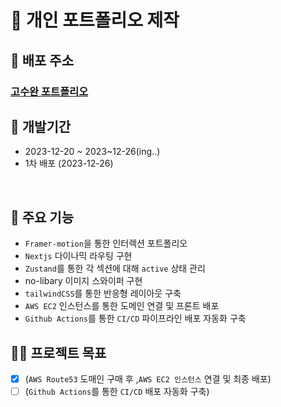 # 🦄 개인 포트폴리오 제작

## 🚀 배포 주소

### [고수완 포트폴리오](https://seju-portfolio.com/)

## 📆 개발기간

- 2023-12-20 ~ 2023~12-26(ing..)
- 1차 배포 (2023-12-26)

<br />

## 🤵 주요 기능

- `Framer-motion`을 통한 인터렉션 포트폴리오
- `Nextjs` 다이나믹 라우팅 구현
- `Zustand`를 통한 각 섹션에 대해 `active` 상태 관리
- no-libary 이미지 스와이퍼 구현
- `tailwindCSS`를 통한 반응형 레이아웃 구축
- `AWS EC2` 인스턴스를 통한 도메인 연결 및 프론트 배포
- `Github Actions`를 통한 `CI/CD` 파이프라인 배포 자동화 구축

## 🏊‍♂️ 프로젝트 목표

- [x] (`AWS Route53` 도매인 구매 후 ,`AWS EC2 인스턴스` 연결 및 최종 배포)
- [ ] (`Github Actions`를 통한 `CI/CD` 배포 자동화 구축)
